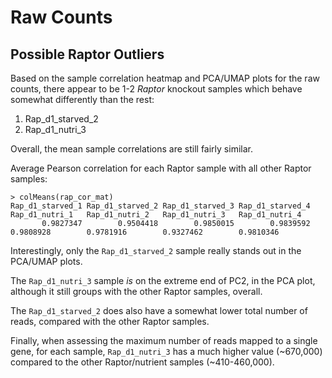 Raw Counts
==========

Possible Raptor Outliers
------------------------

Based on the sample correlation heatmap and PCA/UMAP plots for the raw counts, there appear
to be 1-2 _Raptor_ knockout samples which behave somewhat differently than the rest:

1. Rap_d1_starved_2
2. Rap_d1_nutri_3

Overall, the mean sample correlations are still fairly similar.

Average Pearson correlation for each Raptor sample with all other Raptor samples:

```
> colMeans(rap_cor_mat)
Rap_d1_starved_1 Rap_d1_starved_2 Rap_d1_starved_3 Rap_d1_starved_4   Rap_d1_nutri_1   Rap_d1_nutri_2   Rap_d1_nutri_3   Rap_d1_nutri_4
       0.9827347        0.9504418        0.9850015        0.9839592        0.9808928        0.9781916        0.9327462        0.9810346
```

Interestingly, only the `Rap_d1_starved_2` sample really stands out in the PCA/UMAP plots.

The `Rap_d1_nutri_3` sample _is_ on the extreme end of PC2, in the PCA plot, although it
still groups with the other Raptor samples, overall.

The `Rap_d1_starved_2` does also have a somewhat lower total number of reads, compared
with the other Raptor samples.

Finally, when assessing the maximum number of reads mapped to a single gene, for each
sample, `Rap_d1_nutri_3` has a much higher value (~670,000) compared to the other
Raptor/nutrient samples (~410-460,000).
